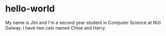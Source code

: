 # hello-world

My name is Jim and I'm a second year student in Computer Science at NUI Galway.
I have two cats named Chloe and Harry.
